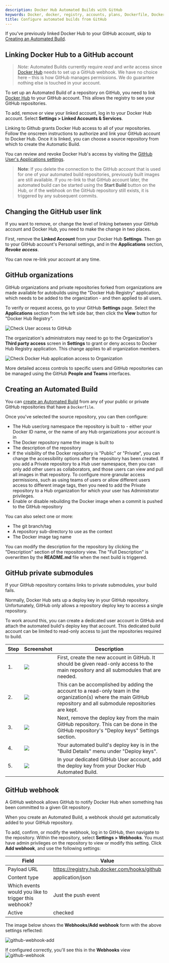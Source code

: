 ```yaml
---
description: Docker Hub Automated Builds with GitHub
keywords: Docker, docker, registry, accounts, plans, Dockerfile, Docker Hub, docs, documentation, trusted, builds, trusted builds,  automated builds, GitHub
title: Configure automated builds from GitHub
---
```


If you've previously linked Docker Hub to your GitHub account,
skip to [Creating an Automated Build](github.md#creating-an-automated-build).

## Linking Docker Hub to a GitHub account

> *Note:*
> Automated Builds currently require *read* and *write* access since
> [Docker Hub](https://hub.docker.com) needs to set up a GitHub webhook.
> We have no choice here &ndash; this is how GitHub manages permissions.
> We do guarantee nothing else is touched in your account.

To set up an Automated Build of a repository on GitHub, you need to
link [Docker Hub](https://hub.docker.com/account/authorized-services/) to your
GitHub account. This allows the registry to see your GitHub repositories.

To add, remove or view your linked account, log in to your Docker Hub account. Select **Settings > Linked Accounts & Services**.

Linking to Github grants Docker Hub access to all of your repositories. Follow the
onscreen instructions to authorize and link your GitHub account to Docker Hub. 
Once it is linked, you can choose a source repository from which to create the Automatic Build.

You can review and revoke Docker Hub's access by visiting the
[GitHub User's Applications settings](https://github.com/settings/applications).

> **Note**: If you delete the connection to the GitHub account that is used for one of your
> automated build repositories, previously built images are still available.
> If you re-link to that GitHub account later, the automated build can be started
> using the **Start Build** button on the Hub, or if the webhook on the GitHub repository
> still exists, it is triggered by any subsequent commits.

## Changing the GitHub user link

If you want to remove, or change the level of linking between your GitHub
account and Docker Hub, you need to make the change in two places.

First, remove the **Linked Account** from your Docker Hub **Settings**. Then go to
your GitHub account's Personal settings, and in the **Applications** section,
***Revoke access***.

You can now re-link your account at any time.

## GitHub organizations

GitHub organizations and private repositories forked from organizations are
made available for autobuilds using the "Docker Hub Registry" application, which
needs to be added to the organization - and then applied to all users.

To verify or request access, go to your GitHub **Settings** page. Select the
**Applications** section from the left side bar, then click the **View** button for
"Docker Hub Registry".

![Check User access to GitHub](images/gh-check-user-org-dh-app-access.png)

The organization's administrators may need to go to the Organization's **Third
party access** screen in **Settings** to grant or deny access to Docker Hub
Registry application. This change applies to all organization members.

![Check Docker Hub application access to Organization](images/gh-check-admin-org-dh-app-access.png)

More detailed access controls to specific users and GitHub repositories can be
managed using the GitHub **People and Teams** interfaces.

## Creating an Automated Build

You can [create an Automated Build](
https://hub.docker.com/add/automated-build/github/) from any of your
public or private GitHub repositories that have a `Dockerfile`.

Once you've selected the source repository, you can then configure:

- The Hub user/org namespace the repository is built to - either your Docker ID name, or the name of any Hub organizations your account is in
- The Docker repository name the image is built to
- The description of the repository
- If the visibility of the Docker repository is "Public" or "Private",
  you can change the accessibility options after the repository has been created.
  If you add a Private repository to a Hub user namespace, then you can only add other users
  as collaborators, and those users can view and pull all images in that
  repository. To configure more granular access permissions, such as using teams of
  users or allow different users access to different image tags, then you need
  to add the Private repository to a Hub organization for which your user has Administrator
  privileges.
- Enable or disable rebuilding the Docker image when a commit is pushed to the
  GitHub repository

You can also select one or more:
- The git branch/tag
- A repository sub-directory to use as the context
- The Docker image tag name

You can modify the description for the repository by clicking the "Description" section
of the repository view.
The "Full Description" is overwritten by the **README.md** file when the
next build is triggered.

## GitHub private submodules

If your GitHub repository contains links to private submodules, your build fails.

Normally, Docker Hub sets up a deploy key in your GitHub repository.
Unfortunately, GitHub only allows a repository deploy key to access a single
repository.

To work around this, you can create a dedicated user account in GitHub and
attach the automated build's deploy key that account. This dedicated build
account can be limited to read-only access to just the repositories required to
build.

<table class="table table-bordered">
  <thead>
    <tr>
      <th>Step</th>
      <th>Screenshot</th>
      <th>Description</th>
    </tr>
  </thead>
  <tbody>
    <tr>
      <td>1.</td>
      <td><img src="/docker-hub/images/gh_org_members.png"></td>
      <td>First, create the new account in GitHub. It should be given read-only
      access to the main repository and all submodules that are needed.</td>
    </tr>
    <tr>
      <td>2.</td>
      <td><img src="/docker-hub/images/gh_team_members.png"></td>
      <td>This can be accomplished by adding the account to a read-only team in
      the organization(s) where the main GitHub repository and all submodule
      repositories are kept.</td>
    </tr>
    <tr>
      <td>3.</td>
      <td><img src="/docker-hub/images/gh_repo_deploy_key.png"></td>
      <td>Next, remove the deploy key from the main GitHub repository. This can be done in the GitHub repository's "Deploy keys" Settings section.</td>
    </tr>
    <tr>
      <td>4.</td>
      <td><img src="/docker-hub/images/deploy_key.png"></td>
      <td>Your automated build's deploy key is in the "Build Details" menu
      under "Deploy keys".</td>
    </tr>
    <tr>
      <td>5.</td>
      <td><img src="/docker-hub/images/gh_add_ssh_user_key.png"></td>
      <td>In your dedicated GitHub User account, add the deploy key from your
      Docker Hub Automated Build.</td>
    </tr>
  </tbody>
</table>

## GitHub webhook

A GitHub webhook allows GitHub to notify Docker Hub when something has
been committed to a given Git repository.

When you create an Automated Build, a webhook should get automatically added to your GitHub
repository.

To add, confirm, or modify the webhook, log in to GitHub, then navigate to
the repository. Within the repository,  select **Settings > Webhooks**.
You must have admin privileges on the repository to view or modify
this setting. Click **Add webhook**, and use the following settings:


| Field | Value |
| ------|------ |
| Payload URL | https://registry.hub.docker.com/hooks/github |
| Content type | application/json |
| Which events would you like to trigger this webhook? | Just the push event |
| Active | checked |

The image below shows the **Webhooks/Add webhook** form with the above settings reflected:

![github-webhook-add](images/github-webhook-add.png)

If configured correctly, you'll see this in the **Webhooks** view
![github-webhook](images/github-webhook.png)


